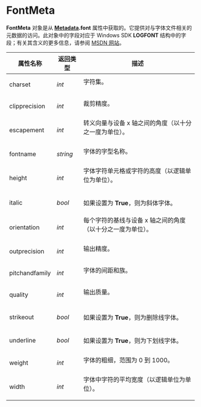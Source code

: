 # FontMeta

**FontMeta** 对象是从 **[Metadata](metadata.zh.md).font** 属性中获取的。它提供对与字体文件相关的元数据的访问。此对象中的字段对应于 Windows SDK **LOGFONT** 结构中的字段；有关其含义的更多信息，请参阅 [MSDN 网站](http://msdn.microsoft.com/en-us/library/windows/desktop/dd145037(v=vs.85).aspx)。

<table>
<thead><tr><th>
属性名称</th><th>
返回类型</th><th>
描述
</th></tr></thead><tbody><tr><td>
charset</td><td>

*int*</td><td>
字符集。
</td></tr><tr><td>
clipprecision</td><td>

*int*</td><td>
裁剪精度。
</td></tr><tr><td>
escapement</td><td>

*int*</td><td>
转义向量与设备 x 轴之间的角度（以十分之一度为单位）。
</td></tr><tr><td>
fontname</td><td>

*string*</td><td>
字体的字型名称。
</td></tr><tr><td>
height</td><td>

*int*</td><td>
字体字符单元格或字符的高度（以逻辑单位为单位）。
</td></tr><tr><td>
italic</td><td>

*bool*</td><td>

如果设置为 **True**，则为斜体字体。
</td></tr><tr><td>
orientation</td><td>

*int*</td><td>
每个字符的基线与设备 x 轴之间的角度（以十分之一度为单位）。
</td></tr><tr><td>
outprecision</td><td>

*int*</td><td>
输出精度。
</td></tr><tr><td>
pitchandfamily</td><td>

*int*</td><td>
字体的间距和族。
</td></tr><tr><td>
quality</td><td>

*int*</td><td>
输出质量。
</td></tr><tr><td>
strikeout</td><td>

*bool*</td><td>

如果设置为 **True**，则为删除线字体。
</td></tr><tr><td>
underline</td><td>

*bool*</td><td>

如果设置为 **True**，则为下划线字体。
</td></tr><tr><td>
weight</td><td>

*int*</td><td>
字体的粗细，范围为 0 到 1000。
</td></tr><tr><td>
width</td><td>

*int*</td><td>
字体中字符的平均宽度（以逻辑单位为单位）。
</td></tr></tbody>
</table>